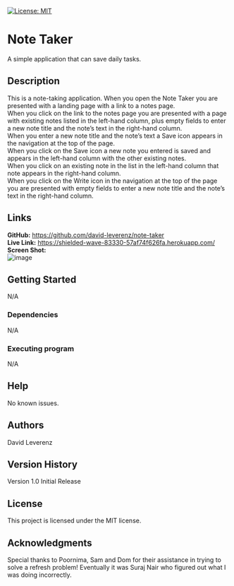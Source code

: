 [![License: MIT](https://img.shields.io/badge/License-MIT-yellow.svg)](https://opensource.org/licenses/MIT)
# Note Taker
A simple application that can save daily tasks.

## Description
This is a note-taking application.  When you open the Note Taker you are presented with a landing page with a link to a notes page.<br>
When you click on the link to the notes page you are presented with a page with existing notes listed in the left-hand column, plus empty fields to enter a new note title and the note’s text in the right-hand column.<br>
When you enter a new note title and the note’s text a Save icon appears in the navigation at the top of the page.<br>
When you click on the Save icon a new note you entered is saved and appears in the left-hand column with the other existing notes.<br>
When you click on an existing note in the list in the left-hand column that note appears in the right-hand column.<br>
When you click on the Write icon in the navigation at the top of the page you are presented with empty fields to enter a new note title and the note’s text in the right-hand column.<br>

## Links
**GitHub:** https://github.com/david-leverenz/note-taker<br>
**Live Link:** https://shielded-wave-83330-57af74f626fa.herokuapp.com/<br>
**Screen Shot:** <br>
![image](https://github.com/david-leverenz/note-taker/assets/131185593/1c49a49b-4907-4061-a7f0-6c6de6c3b2e0)

## Getting Started
N/A
### Dependencies
N/A
### Executing program
N/A
## Help
No known issues.
## Authors
David Leverenz 
## Version History
Version 1.0 Initial Release
## License
This project is licensed under the MIT license.
## Acknowledgments
Special thanks to Poornima, Sam and Dom for their assistance in trying to solve a refresh problem!  Eventually it was Suraj Nair who figured out what I was doing incorrectly.
